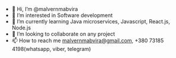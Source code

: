 - 👋 Hi, I’m @malvernmabvira
- 👀 I’m interested in Software development
- 🌱 I’m currently learning Java microservices, Javascript, React.js, Node.js
- 💞️ I’m looking to collaborate on any project
- 📫 How to reach me malvernmabvira@gmail.com, +380 73185 4198(whatsapp, viber, telegram)


